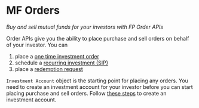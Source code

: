# MF Orders
*Buy and sell mutual funds for your investors with FP Order APIs*

Order APIs give you the ability to place purchase and sell orders on behalf of your investor. You can  
1. place a [one time investment order](/mf-transactions/onetime-purchases)
2. schedule a [recurring investment (SIP)](/mf-transactions/recurring-purchases)
3. place a [redemption request](/mf-transactions/onetime-redemptions)

`Investment Account` object is the starting point for placing any orders. You need to create an investment account for your investor before you can start placing purchase and sell orders. Follow [these steps](/mf-transactions/investment-account) to create an investment account.
